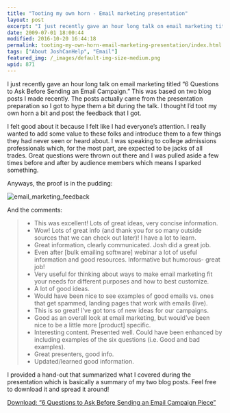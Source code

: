 ```yaml
---
title: "Tooting my own horn - Email marketing presentation"
layout: post
excerpt: "I just recently gave an hour long talk on email marketing titled '6 Questions to Ask Before Sending an Email Campaign.' I thought I’d toot my own horn a bit and post the feedback that I got."
date: 2009-07-01 18:00:44
modified: 2016-10-20 16:44:18
permalink: tooting-my-own-horn-email-marketing-presentation/index.html
tags: ["About JoshCanHelp", "Email"]
featured_img: /_images/default-img-size-medium.png
wpid: 871
---
```



I just recently gave an hour long talk on email marketing titled “6 Questions to Ask Before Sending an Email Campaign.” This was based on two blog posts I made recently. The posts actually came from the presentation preparation so I got to hype them a bit during the talk. I thought I’d toot my own horn a bit and post the feedback that I got.

I felt good about it because I felt like I had everyone’s attention. I really wanted to add some value to these folks and introduce them to a few things they had never seen or heard about. I was speaking to college admissions professionals which, for the most part, are expected to be jacks of all trades. Great questions were thrown out there and I was pulled aside a few times before and after by audience members which means I sparked something.

Anyways, the proof is in the pudding:

![email_marketing_feedback](/_images/2009/06/email_marketing_feedback.png "email_marketing_feedback")

And the comments:

> - This was excellent! Lots of great ideas, very concise information.
> - Wow! Lots of great info (and thank you for so many outside sources that we can check out later)! I have a lot to learn.
> - Great information, clearly communicated. Josh did a great job.
> - Even after \[bulk emailing software\] webinar a lot of useful information and good resources. Informative but humorous- great job!
> - Very useful for thinking about ways to make email marketing fit your needs for different purposes and how to best customize.
> - A lot of good ideas.
> - Would have been nice to see examples of good emails vs. ones that get spammed, landing pages that work with emails (live).
> - This is so great! I’ve got tons of new ideas for our campaigns.
> - Good as an overall look at email marketing, but would’ve been nice to be a little more \[product\] specific.
> - Interesting content. Presented well. Could have been enhanced by including examples of the six questions (i.e. Good and bad examples).
> - Great presenters, good info.
> - Updated/learned good information.

I provided a hand-out that summarized what I covered during the presentation which is basically a summary of my two blog posts. Feel free to download it and spread it around!

[Download: “6 Questions to Ask Before Sending an Email Campaign Piece”](https://www.dropbox.com/s/ppc86rpq3h2sqev/Email_marketing_handout_062209.pdf?dl=0)

